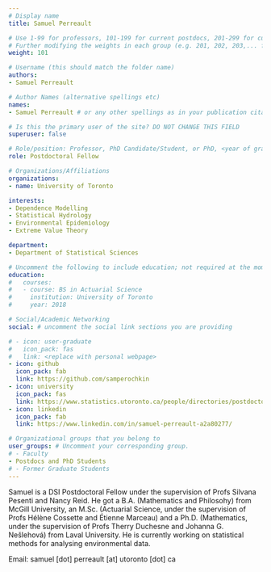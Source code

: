 ```yaml
---
# Display name
title: Samuel Perreault

# Use 1-99 for professors, 101-199 for current postdocs, 201-299 for current phds, 301-399 for current masters, 401-499 for current undergrads, 801-809 for alum postdocs, 811-849 for alum phds, 851-899 for alum masters, and 901-999 for alum undergrads
# Further modifying the weights in each group (e.g. 201, 202, 203,... for current phds) allows customized ordering (e.g. new students first)
weight: 101

# Username (this should match the folder name)
authors:
- Samuel Perreault

# Author Names (alternative spellings etc)
names:
- Samuel Perreault # or any other spellings as in your publication citations

# Is this the primary user of the site? DO NOT CHANGE THIS FIELD
superuser: false

# Role/position: Professor, PhD Candidate/Student, or PhD, <year of graduation>
role: Postdoctoral Fellow

# Organizations/Affiliations
organizations:
- name: University of Toronto

interests:
- Dependence Modelling
- Statistical Hydrology
- ​Environmental Epidemiology
- ​Extreme Value Theory

department:
- Department of Statistical Sciences

# Uncomment the following to include education; not required at the moment.
education:
#   courses:
#   - course: BS in Actuarial Science
#     institution: University of Toronto
#     year: 2018

# Social/Academic Networking
social: # uncomment the social link sections you are providing

# - icon: user-graduate
#   icon_pack: fas
#   link: <replace with personal webpage>
- icon: github
  icon_pack: fab
  link: https://github.com/samperochkin 
- icon: university
  icon_pack: fas
  link: https://www.statistics.utoronto.ca/people/directories/postdoctoral-fellows/samuel-perreault
- icon: linkedin
  icon_pack: fab
  link: https://www.linkedin.com/in/samuel-perreault-a2a80277/

# Organizational groups that you belong to
user_groups: # Uncomment your corresponding group.
# - Faculty
- Postdocs and PhD Students
# - Former Graduate Students
---
```


Samuel is a DSI Postdoctoral Fellow under the supervision of Profs Silvana Pesenti and Nancy Reid. He got a B.A. (Mathematics and Philosohy) from McGill University, an M.Sc. (Actuarial Science, under the supervision of Profs Hélène Cossette and Étienne Marceau) and a Ph.D. (Mathematics, under the supervision of Profs Therry Duchesne and Johanna G. Nešlehová) from Laval University. He is currently working on statistical methods for analysing environmental data.

Email: samuel [dot] perreault [at] utoronto [dot] ca
